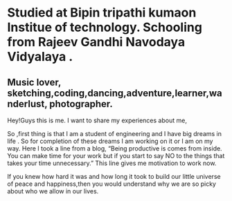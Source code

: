 <h1> Studied at Bipin tripathi kumaon Institue of technology. Schooling from Rajeev Gandhi Navodaya Vidyalaya .</h1>
<h2>Music lover, sketching,coding,dancing,adventure,learner,wanderlust, photographer.</h2>


Hey!Guys this is me. I want to share my experiences about me,

So ,first thing is that I am a student of engineering and I have big dreams in life . So for completion of these dreams I am working on it or I am on my way. Here I took a line from a blog, “Being productive is comes from inside. You can make time for your work but if you start to say NO to the things that takes your time unnecessary.” This line gives me motivation to work now.

If you knew how hard it was and how long it took to build our little universe of peace and happiness,then you would understand why we are so picky about who we allow in our lives.
